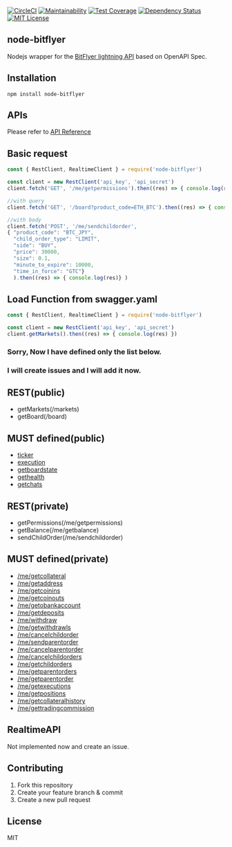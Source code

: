[![CircleCI](https://circleci.com/gh/masayannuu/node-bitflyer/tree/master.svg?style=svg)](https://circleci.com/gh/masayannuu/node-bitflyer/tree/master) [![Maintainability](https://api.codeclimate.com/v1/badges/94ae7d500eefab9a0f46/maintainability)](https://codeclimate.com/github/masayannuu/node-bitflyer/maintainability) [![Test Coverage](https://api.codeclimate.com/v1/badges/94ae7d500eefab9a0f46/test_coverage)](https://codeclimate.com/github/masayannuu/node-bitflyer/test_coverage) [![Dependency Status](https://gemnasium.com/badges/github.com/masayannuu/node-bitflyer.svg)](https://gemnasium.com/github.com/masayannuu/node-bitflyer) [![MIT License](http://img.shields.io/badge/license-MIT-blue.svg?style=flat)](https://github.com/masayannuu/node-bitflyer/blob/master/LICENSE)

## node-bitflyer

Nodejs wrapper for the [BitFlyer lightning API](https://lightning.bitflyer.jp/docs?lang=en)  based on OpenAPI Spec.  

## Installation  

```npm install node-bitflyer```  

## APIs  

Please refer to [API Reference](https://lightning.bitflyer.jp/docs)

## Basic request  

```javascript
const { RestClient, RealtimeClient } = require('node-bitflyer')

const client = new RestClient('api_key', 'api_secret')
client.fetch('GET', '/me/getpermissions').then((res) => { console.log(res)} )

//with query
client.fetch('GET', '/board?product_code=ETH_BTC').then((res) => { console.log(res)} )

//with body
client.fetch('POST', '/me/sendchildorder',
{ "product_code": "BTC_JPY",
  "child_order_type": "LIMIT",
  "side": "BUY",
  "price": 30000,
  "size": 0.1,
  "minute_to_expire": 10000,
  "time_in_force": "GTC"}
  ).then((res) => { console.log(res)} )
```

## Load Function from swagger.yaml

```javascript
const { RestClient, RealtimeClient } = require('node-bitflyer')

const client = new RestClient('api_key', 'api_secret')
client.getMarkets().then((res) => { console.log(res) })
```

### Sorry, Now I have defined only the list below.  
### I will create issues and I will add it now.

## REST(public)

- getMarkets(/markets)
- getBoard(/board)

## MUST defined(public)  

- [ticker](https://lightning.bitflyer.jp/docs#ticker)
- [execution](https://lightning.bitflyer.jp/docs#%E7%B4%84%E5%AE%9A%E5%B1%A5%E6%AD%B4)
- [getboardstate](https://lightning.bitflyer.jp/docs#%E6%9D%BF%E3%81%AE%E7%8A%B6%E6%85%8B)
- [gethealth](https://lightning.bitflyer.jp/docs#%E5%8F%96%E5%BC%95%E6%89%80%E3%81%AE%E7%8A%B6%E6%85%8B)
- [getchats](https://lightning.bitflyer.jp/docs#%E3%83%81%E3%83%A3%E3%83%83%E3%83%88)

## REST(private)  

- getPermissions(/me/getpermissions)
- getBalance(/me/getbalance)
- sendChildOrder(/me/sendchildorder)

## MUST defined(private)  

- [/me/getcollateral](https://lightning.bitflyer.jp/docs#%E8%A8%BC%E6%8B%A0%E9%87%91%E3%81%AE%E7%8A%B6%E6%85%8B%E3%82%92%E5%8F%96%E5%BE%97)
- [/me/getaddress](https://lightning.bitflyer.jp/docs#%E9%A0%90%E5%85%A5%E7%94%A8%E3%82%A2%E3%83%89%E3%83%AC%E3%82%B9%E5%8F%96%E5%BE%97)
- [/me/getcoinins](https://lightning.bitflyer.jp/docs#%E4%BB%AE%E6%83%B3%E9%80%9A%E8%B2%A8%E9%A0%90%E5%85%A5%E5%B1%A5%E6%AD%B4)
- [/me/getcoinouts](https://lightning.bitflyer.jp/docs#%E4%BB%AE%E6%83%B3%E9%80%9A%E8%B2%A8%E9%80%81%E4%BB%98%E5%B1%A5%E6%AD%B4)
- [/me/getobankaccount](https://lightning.bitflyer.jp/docs#%E9%8A%80%E8%A1%8C%E5%8F%A3%E5%BA%A7%E4%B8%80%E8%A6%A7%E5%8F%96%E5%BE%97)
- [/me/getdeposits](https://lightning.bitflyer.jp/docs#%E5%85%A5%E9%87%91%E5%B1%A5%E6%AD%B4)
- [/me/withdraw](https://lightning.bitflyer.jp/docs#%E5%87%BA%E9%87%91)
- [/me/getwithdrawls](https://lightning.bitflyer.jp/docs#%E5%87%BA%E9%87%91%E5%B1%A5%E6%AD%B4)
- [/me/cancelchildorder](https://lightning.bitflyer.jp/docs#%E6%B3%A8%E6%96%87%E3%82%92%E3%82%AD%E3%83%A3%E3%83%B3%E3%82%BB%E3%83%AB%E3%81%99%E3%82%8B)
- [/me/sendparentorder](https://lightning.bitflyer.jp/docs#%E6%96%B0%E8%A6%8F%E3%81%AE%E8%A6%AA%E6%B3%A8%E6%96%87%E3%82%92%E5%87%BA%E3%81%99%E7%89%B9%E6%AE%8A%E6%B3%A8%E6%96%87)
- [/me/cancelparentorder](https://lightning.bitflyer.jp/docs#%E8%A6%AA%E6%B3%A8%E6%96%87%E3%82%92%E3%82%AD%E3%83%A3%E3%83%B3%E3%82%BB%E3%83%AB%E3%81%99%E3%82%8B)
- [/me/cancelchildorders](https://lightning.bitflyer.jp/docs#%E3%81%99%E3%81%B9%E3%81%A6%E3%81%AE%E6%B3%A8%E6%96%87%E3%82%92%E3%82%AD%E3%83%A3%E3%83%B3%E3%82%BB%E3%83%AB%E3%81%99%E3%82%8B)
- [/me/getchildorders](https://lightning.bitflyer.jp/docs#%E6%B3%A8%E6%96%87%E3%81%AE%E4%B8%80%E8%A6%A7%E3%82%92%E5%8F%96%E5%BE%97)
- [/me/getparentorders](https://lightning.bitflyer.jp/docs#%E8%A6%AA%E6%B3%A8%E6%96%87%E3%81%AE%E4%B8%80%E8%A6%A7%E3%82%92%E5%8F%96%E5%BE%97)
- [/me/getparentorder](https://lightning.bitflyer.jp/docs#%E8%A6%AA%E6%B3%A8%E6%96%87%E3%81%AE%E8%A9%B3%E7%B4%B0%E3%82%92%E5%8F%96%E5%BE%97)
- [/me/getexecutions](https://lightning.bitflyer.jp/docs#%E7%B4%84%E5%AE%9A%E3%81%AE%E4%B8%80%E8%A6%A7%E3%82%92%E5%8F%96%E5%BE%97)
- [/me/getpositions](https://lightning.bitflyer.jp/docs#%E5%BB%BA%E7%8E%89%E3%81%AE%E4%B8%80%E8%A6%A7%E3%82%92%E5%8F%96%E5%BE%97)
- [/me/getcollateralhistory](https://lightning.bitflyer.jp/docs#%E8%A8%BC%E6%8B%A0%E9%87%91%E3%81%AE%E5%A4%89%E5%8B%95%E5%B1%A5%E6%AD%B4%E3%82%92%E5%8F%96%E5%BE%97)
- [/me/gettradingcommission](https://lightning.bitflyer.jp/docs#%E5%8F%96%E5%BC%95%E6%89%8B%E6%95%B0%E6%96%99%E3%82%92%E5%8F%96%E5%BE%97)
## RealtimeAPI  

Not implemented now and create an issue.

## Contributing  

1. Fork this repository
1. Create your feature branch & commit
1. Create a new pull request

## License  

MIT
